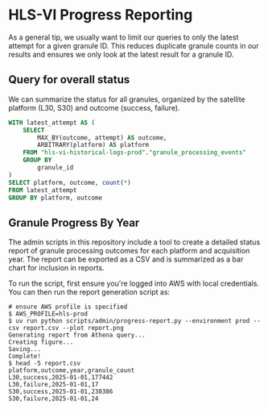 # HLS-VI Progress Reporting

As a general tip, we usually want to limit our queries to only the latest attempt for a given granule ID. This reduces
duplicate granule counts in our results and ensures we only look at the latest result for a granule ID.

## Query for overall status

We can summarize the status for all granules, organized by the satellite platform (L30, S30) and outcome (success,
failure).

```sql
WITH latest_attempt AS (
    SELECT
        MAX_BY(outcome, attempt) AS outcome,
        ARBITRARY(platform) AS platform
    FROM "hls-vi-historical-logs-prod"."granule_processing_events"
    GROUP BY
        granule_id
)
SELECT platform, outcome, count(*)
FROM latest_attempt
GROUP BY platform, outcome
```

## Granule Progress By Year

The admin scripts in this repository include a tool to create a detailed status report of granule processing outcomes
for each platform and acquisition year. The report can be exported as a CSV and is summarized as a bar chart for
inclusion in reports.

To run the script, first ensure you're logged into AWS with local credentials. You can then run the report generation
script as:

```shell
# ensure AWS profile is specified
$ AWS_PROFILE=hls-prod
$ uv run python scripts/admin/progress-report.py --environment prod --csv report.csv --plot report.png
Generating report from Athena query...
Creating figure...
Saving...
Complete!
$ head -5 report.csv
platform,outcome,year,granule_count
L30,success,2025-01-01,177442
L30,failure,2025-01-01,17
S30,success,2025-01-01,230386
S30,failure,2025-01-01,24
```
